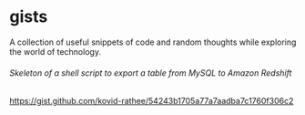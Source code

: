 # gists
A collection of useful snippets of code and random thoughts while exploring the world of technology.

###### Skeleton of a shell script to export a table from MySQL to Amazon Redshift
https://gist.github.com/kovid-rathee/54243b1705a77a7aadba7c1760f306c2
